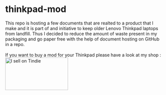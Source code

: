 # thinkpad-mod
This repo is hosting a few documents that are realted to a product that I make and it is part of and initiative to keep older Lenovo Thinkpad laptops from landfill. Thus I decided to reduce the amount of waste present in my packaging and go paper free with the help of document hosting on GitHub in a repo. </br>
</br>
If you want to buy a mod for your Thinkpad please have a look at my shop :</br>
<a href="https://www.tindie.com/stores/mikepdiy/?ref=offsite_badges&utm_source=sellers_mikepdiy&utm_medium=badges&utm_campaign=badge_large"><img src="https://d2ss6ovg47m0r5.cloudfront.net/badges/tindie-larges.png" alt="I sell on Tindie" width="200" height="104"></a>
